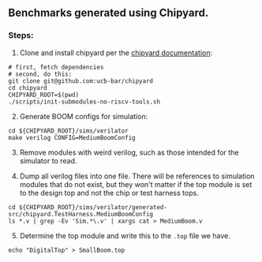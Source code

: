 ## Benchmarks generated using Chipyard. ##

### Steps: ###

1. Clone and install chipyard per the [chipyard documentation](https://chipyard.readthedocs.io/en/latest/Chipyard-Basics/Initial-Repo-Setup.html):

```
# first, fetch dependencies
# second, do this:
git clone git@github.com:ucb-bar/chipyard
cd chipyard
CHIPYARD_ROOT=$(pwd)
./scripts/init-submodules-no-riscv-tools.sh
```

2. Generate BOOM configs for simulation:

```
cd ${CHIPYARD_ROOT}/sims/verilator
make verilog CONFIG=MediumBoomConfig
```

3. Remove modules with weird verilog, such as those intended for the simulator to read.

4. Dump all verilog files into one file. There will be references to simulation modules that do not exist, but they won't matter if the top module is set to the design top and not the chip or test harness tops.

```
cd ${CHIPYARD_ROOT}/sims/verilator/generated-src/chipyard.TestHarness.MediumBoomConfig
ls *.v | grep -Ev 'Sim.*\.v' | xargs cat > MediumBoom.v
```

5. Determine the top module and write this to the `.top` file we have.

```
echo "DigitalTop" > SmallBoom.top
```
